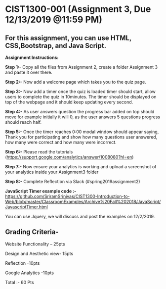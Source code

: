 
# CIST1300-001 (Assignment 3, Due 12/13/2019 @11:59 PM)
## For this assignment, you can use HTML, CSS,Bootstrap, and Java Script. 



**Assignment Instructions:**

**Step 1:-** Copy all the files from Assignment 2, create a folder Assignment 3 and paste it over there.

**Step 2:-** Now add a welcome page which takes you to the quiz page.

**Step 3:-** Now add a timer once the quiz is loaded timer should start, allow users to complete the quiz in 10minutes. The timer should be displayed on top of the webpage and it should keep updating every second.

**Step 4:-** As user answers question the progress bar added on top should move for example initially it will 0, as the user answers 5 questions progress should reach half.

**Step 5:-** Once the timer reaches 0:00 modal window should appear saying, Thank you for participating and show how many questions user answered, how many were correct and how many were incorrect.

**Step 6:-**	Please read the tutorials (https://support.google.com/analytics/answer/1008080?hl=en)

**Step 7:-** Now ensure your analytics is working and upload a screenshot of your analytics inside your Assignment3 folder

**Step 8:-** Complete Reflection via Slack (#spring2019assignment2)

**JavaScript Timer example code :-** https://github.com/SriramSrinivas/CIST1300-Introduction-to-Web/blob/master/ClassroomExamples/Archive%20Fall%202018/JavaScript/JavascriptTimer.html

You can use Jquery, we will discuss and post the examples on 12/2/2019.


## Grading Criteria-
Website Functionality – 25pts

Design and Aesthetic view- 15pts

Reflection -10pts

Google Analytics -10pts

Total :- 60 Pts
